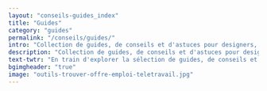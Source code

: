 ```yaml
---
layout: "conseils-guides_index"
title: "Guides"
category: "guides"
permalink: "/conseils/guides/"
intro: "Collection de guides, de conseils et d'astuces pour designers, développeurs & product managers. N'hésitez pas à partager vos découvertes et vos créations."
description: "Collection de guides, de conseils et d'astuces pour designers, développeurs & product managers"
text-twtr: "En train d'explorer la sélection de guides, de conseils et d'astuces du @MagDuWebdesign"
bgimgheader: "true"
image: "outils-trouver-offre-emploi-teletravail.jpg"
---
```

